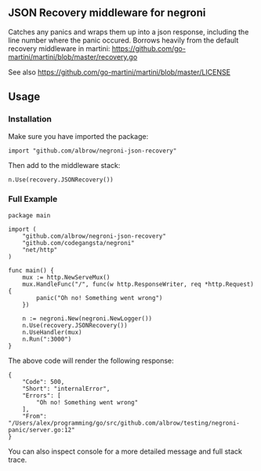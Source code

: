 JSON Recovery middleware for negroni
-------------------------------------

Catches any panics and wraps them up into a json response, including
the line number where the panic occured. Borrows heavily from the default
recovery middleware in martini: https://github.com/go-martini/martini/blob/master/recovery.go

See also https://github.com/go-martini/martini/blob/master/LICENSE

Usage
-----

### Installation

Make sure you have imported the package:
```
import "github.com/albrow/negroni-json-recovery"
```

Then add to the middleware stack:
```
n.Use(recovery.JSONRecovery())
```

### Full Example

```
package main

import (
	"github.com/albrow/negroni-json-recovery"
	"github.com/codegangsta/negroni"
	"net/http"
)

func main() {
	mux := http.NewServeMux()
	mux.HandleFunc("/", func(w http.ResponseWriter, req *http.Request) {
		panic("Oh no! Something went wrong")
	})

	n := negroni.New(negroni.NewLogger())
	n.Use(recovery.JSONRecovery())
	n.UseHandler(mux)
	n.Run(":3000")
}
```

The above code will render the following response:
```
{
    "Code": 500,
    "Short": "internalError",
    "Errors": [
        "Oh no! Something went wrong"
    ],
    "From": "/Users/alex/programming/go/src/github.com/albrow/testing/negroni-panic/server.go:12"
}
```

You can also inspect console for a more detailed message and full stack trace.